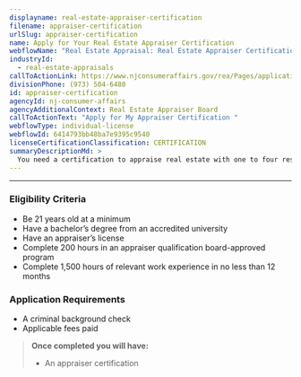 ```yaml
---
displayname: real-estate-appraiser-certification
filename: appraiser-certification
urlSlug: appraiser-certification
name: Apply for Your Real Estate Appraiser Certification
webflowName: "Real Estate Appraisal: Real Estate Appraiser Certification"
industryId:
  - real-estate-appraisals
callToActionLink: https://www.njconsumeraffairs.gov/rea/Pages/applications.aspx
divisionPhone: (973) 504-6480
id: appraiser-certification
agencyId: nj-consumer-affairs
agencyAdditionalContext: Real Estate Appraiser Board
callToActionText: "Apply for My Appraiser Certification "
webflowType: individual-license
webflowId: 6414793bb48ba7e9395c9540
licenseCertificationClassification: CERTIFICATION
summaryDescriptionMd: >
  You need a certification to appraise real estate with one to four residential units—regardless of value or complexity. If you are opening an `Appraisal Management Company|appraisal-management-company` you must have a certified appraiser.
---
```


---

### Eligibility Criteria

- Be 21 years old at a minimum
- Have a bachelor’s degree from an accredited university
- Have an appraiser’s license
- Complete 200 hours in an appraiser qualification board-approved program
- Complete 1,500 hours of relevant work experience in no less than 12 months

### Application Requirements

- A criminal background check
- Applicable fees paid

> **Once completed you will have:**
>
> - An appraiser certification
